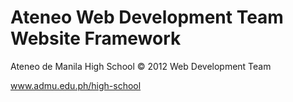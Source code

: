 # Ateneo Web Development Team Website Framework

Ateneo de Manila High School
&copy; 2012 Web Development Team 

www.admu.edu.ph/high-school
